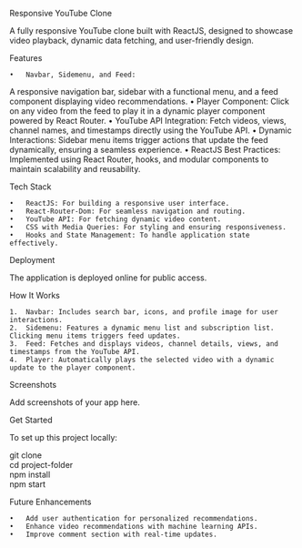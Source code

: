 Responsive YouTube Clone

A fully responsive YouTube clone built with ReactJS, designed to showcase video playback, dynamic data fetching, and user-friendly design.

Features

    •	Navbar, Sidemenu, and Feed:

A responsive navigation bar, sidebar with a functional menu, and a feed component displaying video recommendations.
• Player Component:
Click on any video from the feed to play it in a dynamic player component powered by React Router.
• YouTube API Integration:
Fetch videos, views, channel names, and timestamps directly using the YouTube API.
• Dynamic Interactions:
Sidebar menu items trigger actions that update the feed dynamically, ensuring a seamless experience.
• ReactJS Best Practices:
Implemented using React Router, hooks, and modular components to maintain scalability and reusability.

Tech Stack

    •	ReactJS: For building a responsive user interface.
    •	React-Router-Dom: For seamless navigation and routing.
    •	YouTube API: For fetching dynamic video content.
    •	CSS with Media Queries: For styling and ensuring responsiveness.
    •	Hooks and State Management: To handle application state effectively.

Deployment

The application is deployed online for public access.

How It Works

    1.	Navbar: Includes search bar, icons, and profile image for user interactions.
    2.	Sidemenu: Features a dynamic menu list and subscription list. Clicking menu items triggers feed updates.
    3.	Feed: Fetches and displays videos, channel details, views, and timestamps from the YouTube API.
    4.	Player: Automatically plays the selected video with a dynamic update to the player component.

Screenshots

Add screenshots of your app here.

Get Started

To set up this project locally:

git clone <repository-url>  
cd project-folder  
npm install  
npm start

Future Enhancements

    •	Add user authentication for personalized recommendations.
    •	Enhance video recommendations with machine learning APIs.
    •	Improve comment section with real-time updates.
